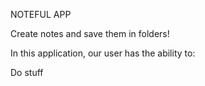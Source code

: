 NOTEFUL APP

Create notes and save them in folders!

In this application, our user has the ability to:

Do stuff
